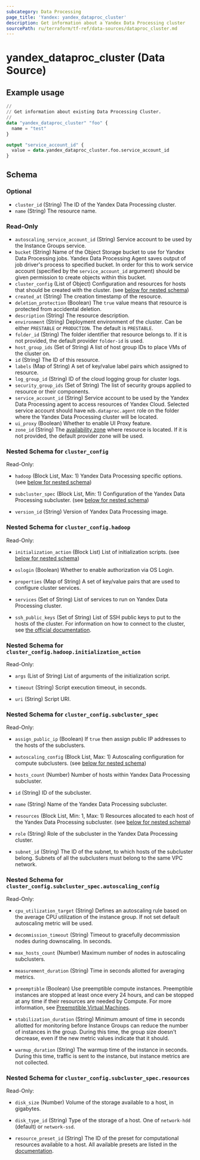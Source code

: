 ```yaml
---
subcategory: Data Processing
page_title: 'Yandex: yandex_dataproc_cluster'
description: Get information about a Yandex Data Processing cluster
sourcePath: ru/terraform/tf-ref/data-sources/dataproc_cluster.md
---
```


# yandex_dataproc_cluster (Data Source)



## Example usage

```terraform
//
// Get information about existing Data Processing Cluster.
//
data "yandex_dataproc_cluster" "foo" {
  name = "test"
}

output "service_account_id" {
  value = data.yandex_dataproc_cluster.foo.service_account_id
}
```

<!-- schema generated by tfplugindocs -->
## Schema

### Optional

- `cluster_id` (String) The ID of the Yandex Data Processing cluster.
- `name` (String) The resource name.

### Read-Only

- `autoscaling_service_account_id` (String) Service account to be used by the Instance Groups service.
- `bucket` (String) Name of the Object Storage bucket to use for Yandex Data Processing jobs. Yandex Data Processing Agent saves output of job driver's process to specified bucket. In order for this to work service account (specified by the `service_account_id` argument) should be given permission to create objects within this bucket.
- `cluster_config` (List of Object) Configuration and resources for hosts that should be created with the cluster. (see [below for nested schema](#nestedatt--cluster_config))
- `created_at` (String) The creation timestamp of the resource.
- `deletion_protection` (Boolean) The `true` value means that resource is protected from accidental deletion.
- `description` (String) The resource description.
- `environment` (String) Deployment environment of the cluster. Can be either `PRESTABLE` or `PRODUCTION`. The default is `PRESTABLE`.
- `folder_id` (String) The folder identifier that resource belongs to. If it is not provided, the default provider `folder-id` is used.
- `host_group_ids` (Set of String) A list of host group IDs to place VMs of the cluster on.
- `id` (String) The ID of this resource.
- `labels` (Map of String) A set of key/value label pairs which assigned to resource.
- `log_group_id` (String) ID of the cloud logging group for cluster logs.
- `security_group_ids` (Set of String) The list of security groups applied to resource or their components.
- `service_account_id` (String) Service account to be used by the Yandex Data Processing agent to access resources of Yandex Cloud. Selected service account should have `mdb.dataproc.agent` role on the folder where the Yandex Data Processing cluster will be located.
- `ui_proxy` (Boolean) Whether to enable UI Proxy feature.
- `zone_id` (String) The [availability zone](https://yandex.cloud/docs/overview/concepts/geo-scope) where resource is located. If it is not provided, the default provider zone will be used.

<a id="nestedatt--cluster_config"></a>
### Nested Schema for `cluster_config`

Read-Only:

- `hadoop` (Block List, Max: 1) Yandex Data Processing specific options. (see [below for nested schema](#nestedobjatt--cluster_config--hadoop))

- `subcluster_spec` (Block List, Min: 1) Configuration of the Yandex Data Processing subcluster. (see [below for nested schema](#nestedobjatt--cluster_config--subcluster_spec))

- `version_id` (String) Version of Yandex Data Processing image.


<a id="nestedobjatt--cluster_config--hadoop"></a>
### Nested Schema for `cluster_config.hadoop`

Read-Only:

- `initialization_action` (Block List) List of initialization scripts. (see [below for nested schema](#nestedobjatt--cluster_config--hadoop--initialization_action))

- `oslogin` (Boolean) Whether to enable authorization via OS Login.

- `properties` (Map of String) A set of key/value pairs that are used to configure cluster services.

- `services` (Set of String) List of services to run on Yandex Data Processing cluster.

- `ssh_public_keys` (Set of String) List of SSH public keys to put to the hosts of the cluster. For information on how to connect to the cluster, see [the official documentation](https://yandex.cloud/docs/data-proc/operations/connect).


<a id="nestedobjatt--cluster_config--hadoop--initialization_action"></a>
### Nested Schema for `cluster_config.hadoop.initialization_action`

Read-Only:

- `args` (List of String) List of arguments of the initialization script.

- `timeout` (String) Script execution timeout, in seconds.

- `uri` (String) Script URI.




<a id="nestedobjatt--cluster_config--subcluster_spec"></a>
### Nested Schema for `cluster_config.subcluster_spec`

Read-Only:

- `assign_public_ip` (Boolean) If `true` then assign public IP addresses to the hosts of the subclusters.

- `autoscaling_config` (Block List, Max: 1) Autoscaling configuration for compute subclusters. (see [below for nested schema](#nestedobjatt--cluster_config--subcluster_spec--autoscaling_config))

- `hosts_count` (Number) Number of hosts within Yandex Data Processing subcluster.

- `id` (String) ID of the subcluster.

- `name` (String) Name of the Yandex Data Processing subcluster.

- `resources` (Block List, Min: 1, Max: 1) Resources allocated to each host of the Yandex Data Processing subcluster. (see [below for nested schema](#nestedobjatt--cluster_config--subcluster_spec--resources))

- `role` (String) Role of the subcluster in the Yandex Data Processing cluster.

- `subnet_id` (String) The ID of the subnet, to which hosts of the subcluster belong. Subnets of all the subclusters must belong to the same VPC network.


<a id="nestedobjatt--cluster_config--subcluster_spec--autoscaling_config"></a>
### Nested Schema for `cluster_config.subcluster_spec.autoscaling_config`

Read-Only:

- `cpu_utilization_target` (String) Defines an autoscaling rule based on the average CPU utilization of the instance group. If not set default autoscaling metric will be used.

- `decommission_timeout` (String) Timeout to gracefully decommission nodes during downscaling. In seconds.

- `max_hosts_count` (Number) Maximum number of nodes in autoscaling subclusters.

- `measurement_duration` (String) Time in seconds allotted for averaging metrics.

- `preemptible` (Boolean) Use preemptible compute instances. Preemptible instances are stopped at least once every 24 hours, and can be stopped at any time if their resources are needed by Compute. For more information, see [Preemptible Virtual Machines](https://yandex.cloud/docs/compute/concepts/preemptible-vm).

- `stabilization_duration` (String) Minimum amount of time in seconds allotted for monitoring before Instance Groups can reduce the number of instances in the group. During this time, the group size doesn't decrease, even if the new metric values indicate that it should.

- `warmup_duration` (String) The warmup time of the instance in seconds. During this time, traffic is sent to the instance, but instance metrics are not collected.



<a id="nestedobjatt--cluster_config--subcluster_spec--resources"></a>
### Nested Schema for `cluster_config.subcluster_spec.resources`

Read-Only:

- `disk_size` (Number) Volume of the storage available to a host, in gigabytes.

- `disk_type_id` (String) Type of the storage of a host. One of `network-hdd` (default) or `network-ssd`.

- `resource_preset_id` (String) The ID of the preset for computational resources available to a host. All available presets are listed in the [documentation](https://yandex.cloud/docs/data-proc/concepts/instance-types).

